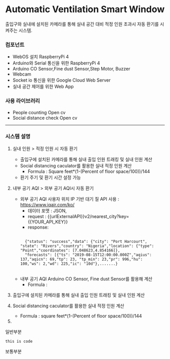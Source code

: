 Automatic Ventilation Smart Window
===================================
출입구와 실내에 설치된 카메라를 통해 실내 공간 대비 적정 인원 초과시 자동 환기를 시켜주는 시스템.

### 컴포넌트
+ WebOS 설치 RaspberryPi 4
+ Arduino와 Serial 통신을 위한 RaspberryPi 4
+ Arduino CO Sensor,Fine dust Sensor,Step Motor, Buzzer
+ Webcam 
+ Socket io 통신을 위한 Google Cloud Web Server
+ 실내 공간 제어를 위한 Web App

### 사용 라이브러리
+ People counting Open cv
+ Social distance check Open cv

<hr/>

### 시스템 설명
1. 실내 인원 > 적정 인원 시 자동 환기 
    - 출입구에 설치된 카메라를 통해 실내 출입 인원 트래킹 및 실내 인원 계산
    - Social distancing caculator를 활용한 실내 적정 인원 계산
        - Formula : Square feet*(1-(Percent of floor space/100))/144
    - 환기 주기 및 환기 시간 설정 가능

2. 내부 공기 AQI > 외부 공기 AQI시 자동 환기
    + 외부 공기 AQI 사용자 위치 IP 기반 대기 질 API 사용 : <https://www.iqair.com/ko/>
        + 데이터 포맷 : JSON,
        + request : {{urlExternalAPI}}v2/nearest_city?key={{YOUR_API_KEY}}
        + response:
        <pre>
        <code>
        {"status": "success","data": {"city": "Port Harcourt", "state": "Rivers","country": "Nigeria","location": {"type": "Point","coordinates": [7.048623,4.854166]},
        "forecasts": [{"ts": "2019-08-15T12:00:00.000Z","aqius": 137,"aqicn": 69,"tp": 23, "tp_min": 23,"pr": 996,"hu": 100,"ws": 2,"wd": 225,"ic": "10d"},.......}
      </code>
      </pre>
    + 내부 공기 AQI Arduino CO Sensor, Fine dust Sensor를 활용해 계산
      + Formula : 
1. 출입구에 설치된 카메라를 통해 실내 출입 인원 트래킹 및 실내 인원 계산
2. Social distancing caculator를 활용한 실내 적정 인원 계산
    - Formula : square feet*(1-(Percent of floor space/100))/144
3. 

  





일반부분

    this is code
    
보통부분

